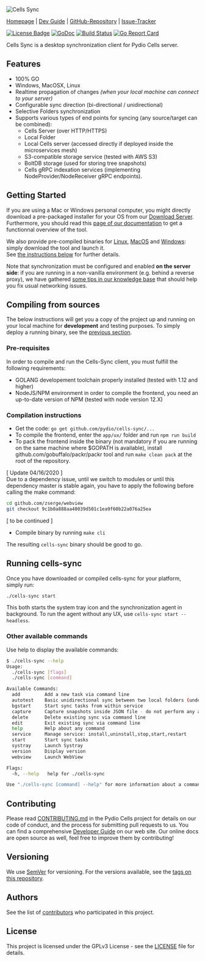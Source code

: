 ![Cells Sync](https://github.com/pydio/cells-sync/blob/master/logo.png?raw=true)

[Homepage](https://pydio.com/) | [Dev Guide](https://pydio.com/en/docs/developer-guide) | [GitHub-Repository](https://github.com/pydio/cells-sync) |
[Issue-Tracker](https://github.com/pydio/cells-sync/issues)

[![License Badge](https://img.shields.io/badge/License-GPLv3-blue.svg)](LICENSE)
[![GoDoc](https://godoc.org/github.com/pydio/cells?status.svg)](https://godoc.org/github.com/pydio/cells-sync)
[![Build Status](https://travis-ci.org/pydio/cells-sync.svg?branch=master)](https://travis-ci.org/pydio/cells-sync)
[![Go Report Card](https://goreportcard.com/badge/github.com/pydio/cells-sync?rand=2)](https://goreportcard.com/report/github.com/pydio/cells-sync)

Cells Sync is a desktop synchronization client for Pydio Cells server.  

## Features

- 100% GO
- Windows, MacOSX, Linux
- Realtime propagation of changes _(when your local machine can connect to your server)_
- Configurable sync direction (bi-directional / unidirectional)
- Selective Folders synchronization
- Supports various types of end points for syncing (any source/target can be combined):
  - Cells Server (over HTTP/HTTPS)
  - Local Folder
  - Local Cells server (accessed directly if deployed inside the microservices mesh)
  - S3-compatible storage service (tested with AWS S3)
  - BoltDB storage (used for storing tree snapshots)
  - Cells gRPC indexation services (implementing NodeProvider/NodeReceiver gRPC endpoints).

## Getting Started

If you are using a Mac or Windows personal computer, you might directly download a pre-packaged installer for your OS from our [Download Server](https://download.pydio.com/latest/cells-sync/release/{latest}/). Furthermore, you should read this [page of our documentation](https://pydio.com/en/docs/cells/v2/connect-desktop-sync) to get a functionnal overview of the tool.

We also provide pre-compiled binaries for [Linux](https://download.pydio.com/latest/cells-sync/release/{latest}/linux-amd64/cells-sync), [MacOS](https://download.pydio.com/latest/cells-sync/release/{latest}/darwin-amd64/cells-sync) and [Windows](https://download.pydio.com/latest/cells-sync/release/{latest}/windows-amd64/cells-sync.exe): simply download the tool and launch it.  
See [the instructions below](#running-cells-sync) for further details.

Note that synchronization must be configured and enabled **on the server side**: if you are running in a non-vanilla environment (e.g. behind a reverse proxy), we have gathered [some tips in our knowledge base](https://pydio.com/en/docs/kb/client-applications/setup-cells-server-cellssync) that should help you fix usual networking issues.

## Compiling from sources

The below instructions will get you a copy of the project up and running on your local machine for **development** and testing purposes. To simply deploy a running binary, see the [previous section](#getting-started).

### Pre-requisites

In order to compile and run the Cells-Sync client, you must fulfill the following requirements:

- GOLANG developement toolchain properly installed (tested with 1.12 and higher)
- NodeJS/NPM environment in order to compile the frontend, you need an up-to-date version of NPM (tested with node version 12.X)

### Compilation instructions

- Get the code: `go get github.com/pydio/cells-sync/...`
- To compile the frontend, enter the `app/ux/` folder and run `npm run build`
- To pack the frontend inside the binary (not mandatory if you are running on the same machine where $GOPATH is available), install github.com/gobuffalo/packr/packr tool and run `make clean pack` at the root of the repository.

[ Update 04/16/2020 ]  
Due to a dependency issue, until we switch to modules or until this dependency master is stable again, you have to apply the following before calling the make command:

```sh
cd github.com/zserge/webview
git checkout 9c1b0a888aa40039d501c1ea9f60b22a076a25ea
```

[ to be continued ]

- Compile binary by running `make cli`

The resulting `cells-sync` binary should be good to go.

## Running cells-sync

Once you have downloaded or compiled cells-sync for your platform, simply run:

```sh
./cells-sync start
```

This both starts the system tray icon and the synchronization agent in background. To run the agent without any UX, use `cells-sync start --headless`.

### Other available commands

Use help to display the available commands:

```sh
$ ./cells-sync --help
Usage:
  ./cells-sync [flags]
  ./cells-sync [command]

Available Commands:
  add         Add a new task via command line
  autotest    Basic unidirectional sync between two local folders (under your temporary directory)
  bgstart     Start sync tasks from within service
  capture     Capture snapshots inside JSON file - do not perform any actual tasks
  delete      Delete existing sync via command line
  edit        Exit existing sync via command line
  help        Help about any command
  service     Manage service: install,uninstall,stop,start,restart
  start       Start sync tasks
  systray     Launch Systray
  version     Display version
  webview     Launch WebView

Flags:
  -h, --help   help for ./cells-sync

Use "./cells-sync [command] --help" for more information about a command.
```

## Contributing

Please read [CONTRIBUTING.md](https://github.com/pydio/cells/blob/master/CONTRIBUTING.md) in the Pydio Cells project for details on our code of conduct, and the process for submitting pull requests to us. You can find a comprehensive [Developer Guide](https://pydio.com/en/docs/developer-guide) on our web site. Our online docs are open source as well, feel free to improve them by contributing!

## Versioning

We use [SemVer](http://semver.org/) for versioning. For the versions available, see the [tags on this repository](https://github.com/pydio/cells-sync/tags).

## Authors

See the list of [contributors](https://github.com/pydio/cells-sync/graphs/contributors) who participated in this project.

## License

This project is licensed under the GPLv3 License - see the [LICENSE](LICENSE) file for details.
